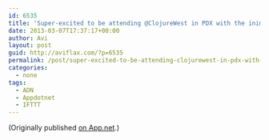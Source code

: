 ```yaml
---
id: 6535
title: 'Super-excited to be attending @ClojureWest in PDX with the inimitable @jeremyheiler and @olsenator4! #tw #fb'
date: 2013-03-07T17:37:17+00:00
author: Avi
layout: post
guid: http://aviflax.com/?p=6535
permalink: /post/super-excited-to-be-attending-clojurewest-in-pdx-with-the-inimitable-jeremyheiler-and-olsenator4-tw-fb/
categories:
  - none
tags:
  - ADN
  - Appdotnet
  - IFTTT
---
```

(Originally published [on App.net](http://alpha.app.net/aviflax/post/3620832).)